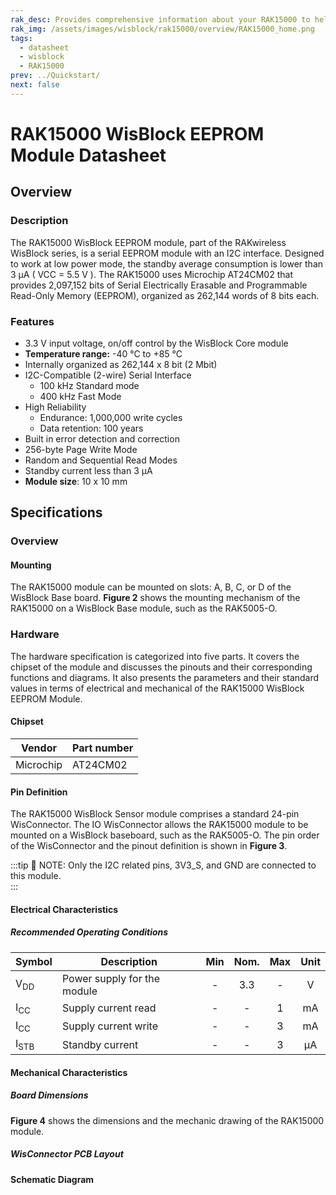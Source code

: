 ```yaml
---
rak_desc: Provides comprehensive information about your RAK15000 to help you use it. This information includes technical specifications, characteristics, and requirements, and it also discusses the device components.
rak_img: /assets/images/wisblock/rak15000/overview/RAK15000_home.png
tags:
  - datasheet
  - wisblock
  - RAK15000
prev: ../Quickstart/
next: false
---
```


# RAK15000 WisBlock EEPROM Module Datasheet

## Overview
<rk-img
  src="/assets/images/wisblock/rak15000/datasheet/RAK15000.png"
  width="40%"
  caption="RAK15000 WisBlock EEPROM Module"
/>

### Description

The RAK15000 WisBlock EEPROM module, part of the RAKwireless WisBlock series, is a serial EEPROM module with an I2C interface. Designed to work at low power mode, the standby average consumption is lower than 3&nbsp;µA ( VCC = 5.5&nbsp;V ). The RAK15000 uses Microchip AT24CM02 that provides 2,097,152 bits of Serial Electrically Erasable and Programmable Read-Only Memory (EEPROM), organized as 262,144 words of 8 bits each.

### Features

* 3.3&nbsp;V input voltage, on/off control by the WisBlock Core module
* **Temperature range:** -40&nbsp;°C to +85&nbsp;°C
* Internally organized as 262,144 x 8&nbsp;bit (2&nbsp;Mbit)
* I2C-Compatible (2-wire) Serial Interface
    - 100&nbsp;kHz Standard mode
    - 400&nbsp;kHz Fast Mode
* High Reliability
    - Endurance: 1,000,000 write cycles
    - Data retention: 100 years
* Built in error detection and correction
* 256-byte Page Write Mode
* Random and Sequential Read Modes
* Standby current less than 3&nbsp;µA
* **Module size**: 10 x 10&nbsp;mm

## Specifications

### Overview

#### Mounting

The RAK15000 module can be mounted on slots: A, B, C, or D of the WisBlock Base board. **Figure 2** shows the mounting mechanism of the RAK15000 on a WisBlock Base module, such as the RAK5005-O.

<rk-img
  src="/assets/images/wisblock/rak15000/datasheet/RAK15000_mounting.png"
  width="50%"
  caption="RAK15000 WisBlock Module Mounting"
/>

### Hardware

The hardware specification is categorized into five parts. It covers the chipset of the module and discusses the pinouts and their corresponding functions and diagrams. It also presents the parameters and their standard values in terms of electrical and mechanical of the RAK15000 WisBlock EEPROM Module. 

#### Chipset

| Vendor    | Part number |
| --------- | ----------- |
| Microchip | AT24CM02    |

#### Pin Definition

The RAK15000 WisBlock Sensor module comprises a standard 24-pin WisConnector. The IO WisConnector allows the RAK15000 module to be mounted on a WisBlock baseboard, such as the RAK5005-O. The pin order of the WisConnector and the pinout definition is shown in **Figure 3**. 

:::tip 📝 NOTE:
Only the I2C related pins, 3V3_S, and GND are connected to this module.    
:::

<rk-img
  src="/assets/images/wisblock/rak15000/datasheet/RAK15000_pin.png"
  width="60%"
  caption="RAK15000 WisBlock module Pinout Diagram"
/>

#### Electrical Characteristics

##### Recommended Operating Conditions

| Symbol          | Description                 |  Min  | Nom.  |  Max  | Unit  |
| --------------- | --------------------------- | :---: | :---: | :---: | :---: |
| V<sub>DD</sub>  | Power supply for the module |   -   |  3.3  |   -   |   V   |
| I<sub>CC</sub>  | Supply current read         |   -   |   -   |   1   |  mA   |
| I<sub>CC</sub>  | Supply current write        |   -   |   -   |   3   |  mA   |
| I<sub>STB</sub> | Standby current             |   -   |   -   |   3   |  µA   |

#### Mechanical Characteristics

##### Board Dimensions

**Figure 4** shows the dimensions and the mechanic drawing of the RAK15000 module.

<rk-img
  src="/assets/images/wisblock/rak15000/datasheet/RAK15000_mechanic_drawing.png"
  width="60%"
  caption="RAK15000 WisBlock Module Drawing"
/>

##### WisConnector PCB Layout

<rk-img
  src="/assets/images/wisblock/rak15000/datasheet/MxxS1003K6M.png"
  width="100%"
  caption="WisConnector PCB footprint and recommendations"
/>


#### Schematic Diagram

<rk-img
  src="/assets/images/wisblock/rak15000/datasheet/schematic.png"
  width="100%"
  caption="RAK15000 WisBlock EEPROM Module Schematic"
/>


